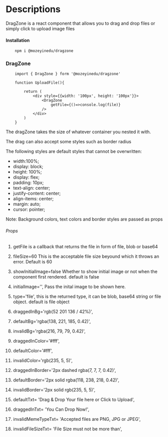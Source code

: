 # Descriptions

DragZone is a react component that allows you to drag and drop files or simply click to upload image files

#### Installation
```
    npm i @mozeyinedu/dragzone
```

### DragZone

```
    import { DragZone } form '@mozeyinedu/dragzone'

    function UploadFile(){

        return (
            <div style={{width: '100px', height: '100px'}}>
                <DragZone 
                    getFile={()=>console.log(file)}
                />
            </div>
        )
    }

```
The dragZone takes the size of whatever container you nested it with.

The drag can also accept some styles such as border radius

The following styles are default styles that cannot be overwritten:
* width:100%;
* display: block;
* height: 100%;
* display: flex;
* padding: 10px;
* text-align: center;
* justify-content: center;
* align-items: center;
* margin: auto;
* cursor: pointer;

Note: Background colors, text colors and border styles are passed as props

###### Props

1. getFile is a callback that returns the file in form of file, blob or base64

2. fileSize=60
This is the acceptable file size beyound which it throws an error. Default is 60

3. showInitialImage=false
Whether to show initial image or not when the component first rendered. default is false

4. initialImage='',
Pass the inital image to be shown here.

5. type='file',
this is the returned type, it can be blob, base64 string or file object. default is file object


6. draggedInBg='rgb(52 201 136 / 42%)',

7. defaultBg='rgba(138, 221, 185, 0.42)',

8. invalidBg='rgba(216, 79, 79, 0.42)',


9. draggedInColor='#fff',

10. defaultColor='#fff',

11. invalidColor='rgb(235, 5, 5)',


12. draggedInBorder='2px dashed rgba(7, 7, 7, 0.42)',

13. defaultBorder='2px solid rgba(118, 238, 218, 0.42)',

14. invalidBorder='2px solid rgb(235, 5, 5)',


15. defaultTxt= 'Drag & Drop Your file here or Click to Upload',

16. draggedInTxt= 'You Can Drop Now!',

17. invalidMemeTypeTxt= 'Accepted files are PNG, JPG or JPEG',

19. invalidFileSizeTxt= 'File Size must not be more than',